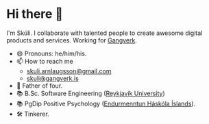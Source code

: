 # Hi there 👋

I'm Skúli. I collaborate with talented people to create awesome digital products and services. Working for [Gangverk](https://www.gangverk.is).

- 😄 Pronouns: he/him/his.
- 📫 How to reach me
  - <a href="mailto:skuli.arnlaugsson@gmail.com">skuli.arnlaugsson@gmail.com</a>
  - <a href="mailto:skuli@gangverk.is">skuli@gangverk.is</a>
- 🏡 Father of four.
- 📚 B.Sc. Software Engineering ([Reykjavík University](www.ru.is))
- 📚 PgDip Positive Psychology ([Endurmenntun Háskóla Íslands](https://endurmenntun.is/)).
- 🛠 Tinkerer.
